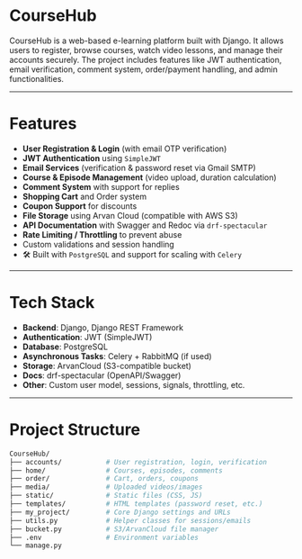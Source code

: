 # CourseHub

CourseHub is a web-based e-learning platform built with Django. It allows users to register, browse courses, watch video lessons, and manage their accounts securely. The project includes features like JWT authentication, email verification, comment system, order/payment handling, and admin functionalities.

---

# Features

-  **User Registration & Login** (with email OTP verification)
-  **JWT Authentication** using `SimpleJWT`
-  **Email Services** (verification & password reset via Gmail SMTP)
-  **Course & Episode Management** (video upload, duration calculation)
-  **Comment System** with support for replies
-  **Shopping Cart** and Order system
-  **Coupon Support** for discounts
-  **File Storage** using Arvan Cloud (compatible with AWS S3)
-  **API Documentation** with Swagger and Redoc via `drf-spectacular`
-  **Rate Limiting / Throttling** to prevent abuse
-  Custom validations and session handling
- 🛠 Built with `PostgreSQL` and support for scaling with `Celery`

---

# Tech Stack

- **Backend**: Django, Django REST Framework
- **Authentication**: JWT (SimpleJWT)
- **Database**: PostgreSQL
- **Asynchronous Tasks**: Celery + RabbitMQ (if used)
- **Storage**: ArvanCloud (S3-compatible bucket)
- **Docs**: drf-spectacular (OpenAPI/Swagger)
- **Other**: Custom user model, sessions, signals, throttling, etc.

---

# Project Structure

```bash
CourseHub/
├── accounts/           # User registration, login, verification
├── home/               # Courses, episodes, comments
├── order/              # Cart, orders, coupons
├── media/              # Uploaded videos/images
├── static/             # Static files (CSS, JS)
├── templates/          # HTML templates (password reset, etc.)
├── my_project/         # Core Django settings and URLs
├── utils.py            # Helper classes for sessions/emails
├── bucket.py           # S3/ArvanCloud file manager
├── .env                # Environment variables
└── manage.py
